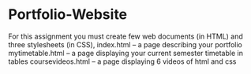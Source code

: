 # Portfolio-Website
For this assignment you must create few web documents (in HTML) and three stylesheets (in CSS), index.html – a page describing your portfolio mytimetable.html – a page displaying your current semester timetable in tables coursevideos.html – a page displaying 6 videos of html and css 
